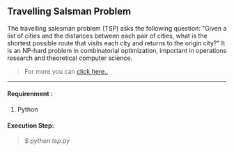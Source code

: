 ## Travelling Salsman Problem

The travelling salesman problem (TSP) asks the following question: "Given a list of cities and the distances between each pair of cities, what is the shortest possible route that visits each city and returns to the origin city?" It is an NP-hard problem in combinatorial optimization, important in operations research and theoretical computer science.

> For more you can [click here..](https://en.wikipedia.org/wiki/Travelling_salesman_problem)

___

#### Requirenment :
1. Python

#### Execution Step:
> *$ python tsp.py*
